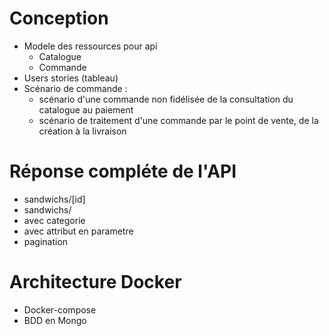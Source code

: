 
# Conception
- Modele des ressources pour api
  - Catalogue
  - Commande
- Users stories (tableau)
- Scénario de commande :
  - scénario d'une commande non fidélisée de la consultation du catalogue au paiement
  - scénario de traitement d'une commande par le point de vente, de la création à la livraison

# Réponse compléte de l'API
- sandwichs/[id]
- sandwichs/
- avec categorie
- avec attribut en parametre
- pagination

# Architecture Docker
- Docker-compose
- BDD en Mongo
